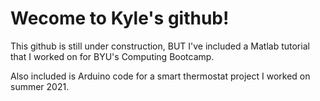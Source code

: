 # Wecome to Kyle's github!

This github is still under construction, BUT I've included a Matlab tutorial that I worked on for BYU's Computing Bootcamp.

Also included is Arduino code for a smart thermostat project I worked on summer 2021.
